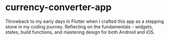 # currency-converter-app
Throwback to my early days in Flutter when I crafted this app as a stepping stone in my coding journey. Reflecting on the fundamentals - widgets, states, build functions, and mastering design for both Android and iOS. 
